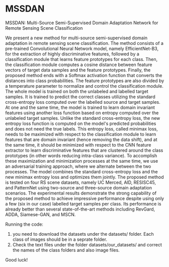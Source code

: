 # MSSDAN
MSSDAN: Multi-Source Semi-Supervised Domain Adaptation Network for Remote Sensing Scene Classification


We present a new method for multi-source semi-supervised domain adaptation in remote sensing scene classification. The method consists of a pre-trained Convolutional Neural Network model, namely EfficientNet-B3, for the extraction of highly discriminative features, followed by a classification module that learns feature prototypes for each class. Then, the classification module computes a cosine distance between feature vectors of target data samples and the feature prototypes. Finally, the proposed method ends with a Softmax activation function that converts the distances into class probabilities. The feature prototypes are also divided by a temperature parameter to normalize and control the classification module. The whole model is trained on both the unlabeled and labelled target samples. It is trained to predict the correct classes utilizing the standard cross-entropy loss computed over the labelled source and target samples. At one and the same time, the model is trained to learn domain invariant features using another loss function based on entropy computed over the unlabeled target samples. Unlike the standard cross-entropy loss, the new entropy loss function is computed on the model's predicted probabilities and does not need the true labels. This entropy loss, called minimax loss, needs to be maximized with respect to the classification module to learn features that are domain invariant (hence removing the data shift), and at the same time, it should be minimized with respect to the CNN feature extractor to learn discriminative features that are clustered around the class prototypes (in other words reducing intra-class variance). To accomplish these maximization and minimization processes at the same time, we use an adversarial training approach, where we alternate between the two processes. The model combines the standard cross-entropy loss and the new minimax entropy loss and optimizes them jointly. The proposed method is tested on four RS scene datasets, namely UC Merced, AID, RESISC45, and PatternNet using two-source and three-source domain adaptation scenarios. The experimental results demonstrate the strong capability of the proposed method to achieve impressive performance despite using only a few (six in our case) labelled target samples per class. Its performance is already better than several state-of-the-art methods including RevGard, ADDA, Siamese-GAN, and MSCN. 

Running the code:

1) you need to download the datasets under the datasets/ folder. Each class of images should be in a seprate folder.
2) Check the text files under the folder datasets/our_datasets/ and correct the names of the class folders and also image files.

Good luck!
